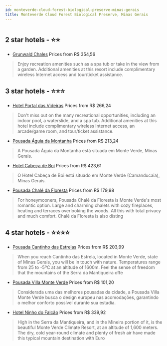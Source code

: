 ```yaml
---
id: monteverde-cloud-forest-biological-preserve-minas-gerais
title: Monteverde Cloud Forest Biological Preserve, Minas Gerais
---
```


<center><img src="http://media.omnibees.com/Images/6489/Property/367330.jpg" alt="" /></center>


##  2 star hotels - ⭐️⭐️

-    [Grunwald Chales](https://us.hurb.com/hotels/monteverde-cloud-forest-biological-preserve/grunwald-chales-JNP-JP608651?cmp=18055) Prices from R$ 354,56
   > Enjoy recreation amenities such as a spa tub or take in the view from a garden. Additional amenities at this resort include complimentary wireless Internet access and tour/ticket assistance.

##  3 star hotels - ⭐️⭐️⭐️

-    [Hotel Portal das Videiras](https://us.hurb.com/hotels/monteverde-cloud-forest-biological-preserve/hotel-portal-das-videiras-JNP-JP605413?cmp=18055) Prices from R$ 266,24
   > Don't miss out on the many recreational opportunities, including an indoor pool, a waterslide, and a spa tub. Additional amenities at this hotel include complimentary wireless Internet access, an arcade/game room, and tour/ticket assistance.
-    [Pousada Águia da Montanha](https://us.hurb.com/hotels/monteverde-cloud-forest-biological-preserve/pousada-aguia-da-montanha-OMN-8440?cmp=18055) Prices from R$ 213,24
   > A Pousada Águia da Montanha está situada em Monte Verde, Minas Gerais.
-    [Hotel Cabeça de Boi](https://us.hurb.com/hotels/monteverde-cloud-forest-biological-preserve/hotel-cabeca-de-boi-OMN-7287?cmp=18055) Prices from R$ 423,61
   > O Hotel Cabeça de Boi está situado em Monte Verde (Camanducaia), Minas Gerais.
-    [Pousada Chalé da Floresta](https://us.hurb.com/hotels/monteverde-cloud-forest-biological-preserve/pousada-chale-da-floresta-OMN-6864?cmp=18055) Prices from R$ 179,98
   > For honeymooners, Pousada Chalé da Floresta is Monte Verde's most romantic option. Large and charming chalets with cozy fireplaces, heating and terraces overlooking the woods. All this with total privacy and much comfort. Chalé da Floresta is also disting

##  4 star hotels - ⭐️⭐️⭐️⭐️

-    [Pousada Cantinho das Estrelas](https://us.hurb.com/hotels/monteverde-cloud-forest-biological-preserve/pousada-cantinho-das-estrelas-OMN-6489?cmp=18055) Prices from R$ 203,99
   > When you reach Cantinho das Estrela, located in Monte Verde, state of Minas Gerais, you will be in touch with nature. Temperatures range from 25 to -5ºC at an altitude of 1600m. Feel the sense of freedom that the mountains of the Serra da Mantiqueira offe
-    [Pousada Villa Monte Verde](https://us.hurb.com/hotels/monteverde-cloud-forest-biological-preserve/pousada-villa-monte-verde-OMN-9968?cmp=18055) Prices from R$ 101,20
   > Considerada uma das melhores pousadas da cidade, a Pousada Villa Monte Verde busca o design europeu nas acomodações, garantindo o melhor conforto possível durante sua estadia.
-    [Hotel Ninho do Falcão](https://us.hurb.com/hotels/monteverde-cloud-forest-biological-preserve/hotel-ninho-do-falcao-OMN-6522?cmp=18055) Prices from R$ 339,92
   > High in the Serra da Mantiqueira, and in the Mineira portion of it, is the beautiful Monte Verde Climate Resort, at an altitude of 1,600 meters. The dry, cold year-round climate and plenty of fresh air have made this typical mountain destination with Euro
